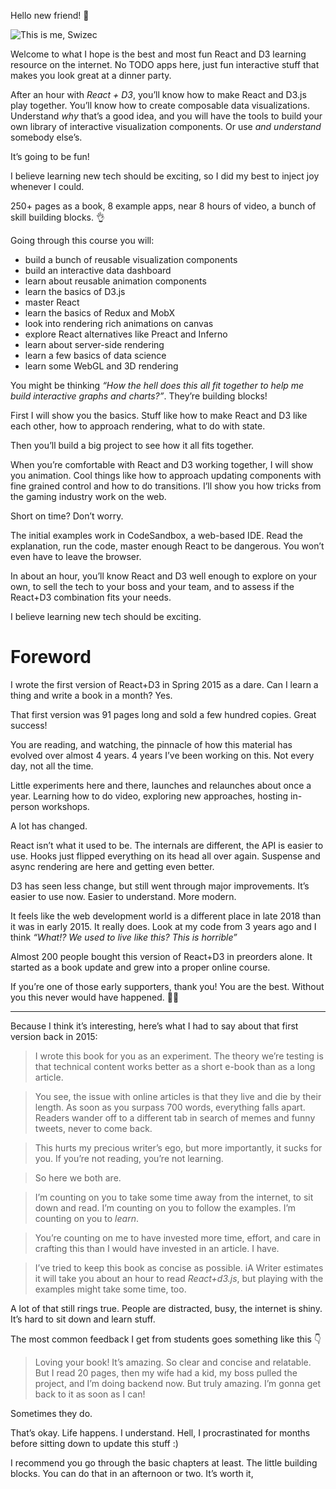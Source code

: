 
Hello new friend\! 👋

![This is me, Swizec](images/es6v2/6300d21408f5e9f0c8f5698d266fb258.jpg)

Welcome to what I hope is the best and most fun React and D3 learning
resource on the internet. No TODO apps here, just fun interactive stuff
that makes you look great at a dinner party.

After an hour with *React + D3*, you’ll know how to make React and D3.js
play together. You’ll know how to create composable data visualizations.
Understand *why* that’s a good idea, and you will have the tools to
build your own library of interactive visualization components. Or use
*and understand* somebody else’s.

It’s going to be fun\!

I believe learning new tech should be exciting, so I did my best to
inject joy whenever I could.

250+ pages as a book, 8 example apps, near 8 hours of video, a bunch of
skill building blocks. 👌

Going through this course you will:

  - build a bunch of reusable visualization components
  - build an interactive data dashboard
  - learn about reusable animation components
  - learn the basics of D3.js
  - master React
  - learn the basics of Redux and MobX
  - look into rendering rich animations on canvas
  - explore React alternatives like Preact and Inferno
  - learn about server-side rendering
  - learn a few basics of data science
  - learn some WebGL and 3D rendering

You might be thinking *“How the hell does this all fit together to help
me build interactive graphs and charts?”*. They’re building blocks\!

First I will show you the basics. Stuff like how to make React and D3
like each other, how to approach rendering, what to do with state.

Then you’ll build a big project to see how it all fits together.

When you’re comfortable with React and D3 working together, I will show
you animation. Cool things like how to approach updating components with
fine grained control and how to do transitions. I’ll show you how tricks
from the gaming industry work on the web.

Short on time? Don’t worry.

The initial examples work in CodeSandbox, a web-based IDE. Read the
explanation, run the code, master enough React to be dangerous. You
won’t even have to leave the browser.

In about an hour, you’ll know React and D3 well enough to explore on
your own, to sell the tech to your boss and your team, and to assess if
the React+D3 combination fits your needs.

I believe learning new tech should be exciting.

# Foreword

I wrote the first version of React+D3 in Spring 2015 as a dare. Can I
learn a thing and write a book in a month? Yes.

That first version was 91 pages long and sold a few hundred copies.
Great success\!

You are reading, and watching, the pinnacle of how this material has
evolved over almost 4 years. 4 years I’ve been working on this. Not
every day, not all the time.

Little experiments here and there, launches and relaunches about once a
year. Learning how to do video, exploring new approaches, hosting
in-person workshops.

A lot has changed.

React isn’t what it used to be. The internals are different, the API is
easier to use. Hooks just flipped everything on its head all over again.
Suspense and async rendering are here and getting even better.

D3 has seen less change, but still went through major improvements. It’s
easier to use now. Easier to understand. More modern.

It feels like the web development world is a different place in late
2018 than it was in early 2015. It really does. Look at my code from 3
years ago and I think *“What\!? We used to live like this? This is
horrible”*

Almost 200 people bought this version of React+D3 in preorders alone. It
started as a book update and grew into a proper online course.

If you’re one of those early supporters, thank you\! You are the best.
Without you this never would have happened. 🙏🏻

-----

Because I think it’s interesting, here’s what I had to say about that
first version back in 2015:

> I wrote this book for you as an experiment. The theory we’re testing
> is that technical content works better as a short e-book than as a
> long article.

> You see, the issue with online articles is that they live and die by
> their length. As soon as you surpass 700 words, everything falls
> apart. Readers wander off to a different tab in search of memes and
> funny tweets, never to come back.

> This hurts my precious writer’s ego, but more importantly, it sucks
> for you. If you’re not reading, you’re not learning.

> So here we both are.

> I’m counting on you to take some time away from the internet, to sit
> down and read. I’m counting on you to follow the examples. I’m
> counting on you to *learn*.

> You’re counting on me to have invested more time, effort, and care in
> crafting this than I would have invested in an article. I have.

> I’ve tried to keep this book as concise as possible. iA Writer
> estimates it will take you about an hour to read *React+d3.js*, but
> playing with the examples might take some time, too.

A lot of that still rings true. People are distracted, busy, the
internet is shiny. It’s hard to sit down and learn stuff.

The most common feedback I get from students goes something like this 👇

> Loving your book\! It’s amazing. So clear and concise and relatable.
> But I read 20 pages, then my wife had a kid, my boss pulled the
> project, and I’m doing backend now. But truly amazing. I’m gonna get
> back to it as soon as I can\!

Sometimes they do.

That’s okay. Life happens. I understand. Hell, I procrastinated for
months before sitting down to update this stuff :)

I recommend you go through the basic chapters at least. The little
building blocks. You can do that in an afternoon or two. It’s worth it,